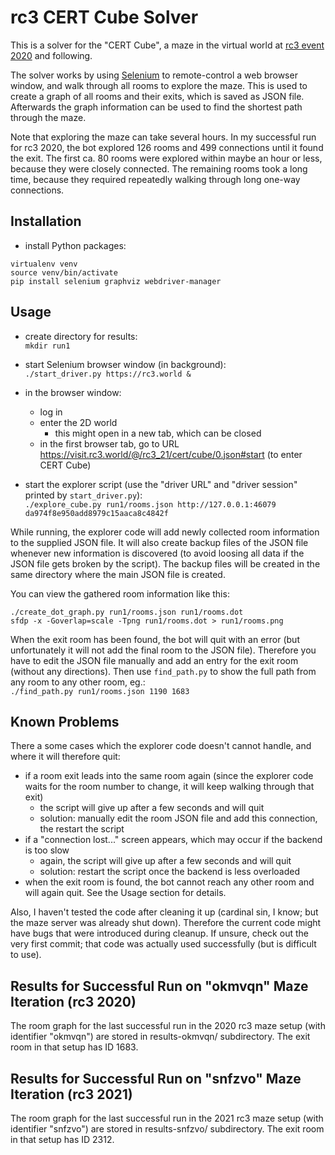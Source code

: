 # rc3 CERT Cube Solver

This is a solver for the "CERT Cube", a maze in the virtual world at [rc3 event 2020](https://events.ccc.de/2020/09/04/rc3-remote-chaos-experience/) and following.

The solver works by using [Selenium](https://www.selenium.dev/) to remote-control a web browser window, and walk through all rooms to explore the maze.
This is used to create a graph of all rooms and their exits, which is saved as JSON file.
Afterwards the graph information can be used to find the shortest path through the maze.

Note that exploring the maze can take several hours.
In my successful run for rc3 2020, the bot explored 126 rooms and 499 connections until it found the exit.
The first ca. 80 rooms were explored within maybe an hour or less, because they were closely connected.
The remaining rooms took a long time, because they required repeatedly walking through long one-way connections.


## Installation
- install Python packages:
```
virtualenv venv
source venv/bin/activate
pip install selenium graphviz webdriver-manager
```

## Usage

- create directory for results:  
`mkdir run1`

- start Selenium browser window (in background):  
`./start_driver.py https://rc3.world &`

- in the browser window:
  - log in
  - enter the 2D world
    - this might open in a new tab, which can be closed
  - in the first browser tab, go to URL https://visit.rc3.world/@/rc3_21/cert/cube/0.json#start (to enter CERT Cube)

- start the explorer script (use the "driver URL" and "driver session" printed by `start_driver.py`):  
`./explore_cube.py run1/rooms.json http://127.0.0.1:46079 da974f8e950add8979c15aaca8c4842f`

While running, the explorer code will add newly collected room information to the supplied JSON file.
It will also create backup files of the JSON file whenever new information is discovered (to avoid loosing all data if the JSON file gets broken by the script).
The backup files will be created in the same directory where the main JSON file is created.

You can view the gathered room information like this:  
```
./create_dot_graph.py run1/rooms.json run1/rooms.dot
sfdp -x -Goverlap=scale -Tpng run1/rooms.dot > run1/rooms.png
```

When the exit room has been found, the bot will quit with an error (but unfortunately it will not add the final room to the JSON file).
Therefore you have to edit the JSON file manually and add an entry for the exit room (without any directions).
Then use `find_path.py` to show the full path from any room to any other room, eg.:  
`./find_path.py run1/rooms.json 1190 1683`


## Known Problems
There a some cases which the explorer code doesn't cannot handle, and where it will therefore quit:
- if a room exit leads into the same room again (since the explorer code waits for the room number to change, it will keep walking through that exit)
    - the script will give up after a few seconds and will quit
    - solution: manually edit the room JSON file and add this connection, the restart the script
- if a "connection lost..." screen appears, which may occur if the backend is too slow
    - again, the script will give up after a few seconds and will quit
    - solution: restart the script once the backend is less overloaded
- when the exit room is found, the bot cannot reach any other room and will again quit. See the Usage section for details.

Also, I haven't tested the code after cleaning it up (cardinal sin, I know; but the maze server was already shut down).
Therefore the current code might have bugs that were introduced during cleanup.
If unsure, check out the very first commit; that code was actually used successfully (but is difficult to use).


## Results for Successful Run on "okmvqn" Maze Iteration (rc3 2020)
The room graph for the last successful run in the 2020 rc3 maze setup (with identifier "okmvqn") are stored in results-okmvqn/ subdirectory.
The exit room in that setup has ID 1683.

## Results for Successful Run on "snfzvo" Maze Iteration (rc3 2021)
The room graph for the last successful run in the 2021 rc3 maze setup (with identifier "snfzvo") are stored in results-snfzvo/ subdirectory.
The exit room in that setup has ID 2312.

